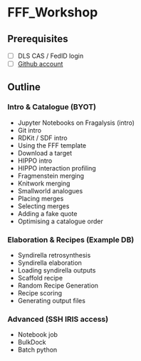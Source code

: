 # FFF_Workshop

## Prerequisites

- [ ] DLS CAS / FedID login
- [ ] [Github account](https://github.com/signup)

## Outline

### Intro & Catalogue (BYOT)
- Jupyter Notebooks on Fragalysis (intro)
- Git intro
- RDKit / SDF intro
- Using the FFF template
- Download a target
- HIPPO intro
- HIPPO interaction profiling
- Fragmenstein merging
- Knitwork merging
- Smallworld analogues
- Placing merges
- Selecting merges
- Adding a fake quote
- Optimising a catalogue order

### Elaboration & Recipes (Example DB)
- Syndirella retrosynthesis
- Syndirella elaboration
- Loading syndirella outputs
- Scaffold recipe
- Random Recipe Generation
- Recipe scoring
- Generating output files

### Advanced (SSH IRIS access)
- Notebook job
- BulkDock
- Batch python
